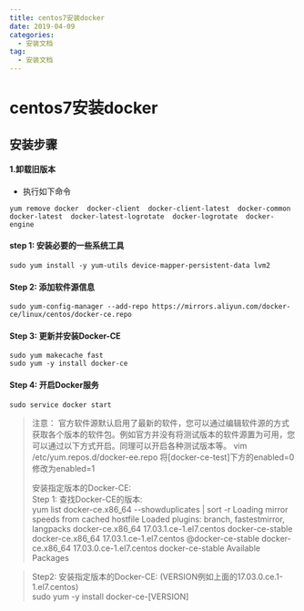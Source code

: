 ```yaml
---
title: centos7安装docker
date: 2019-04-09
categories:
  - 安装文档
tag:
  - 安装文档
---
```

# centos7安装docker

## 安装步骤

#### 1.卸载旧版本
- 执行如下命令
```
yum remove docker  docker-client  docker-client-latest  docker-common docker-latest  docker-latest-logrotate  docker-logrotate  docker-engine
```

#### step 1: 安装必要的一些系统工具
```
sudo yum install -y yum-utils device-mapper-persistent-data lvm2
```
#### Step 2: 添加软件源信息
```
sudo yum-config-manager --add-repo https://mirrors.aliyun.com/docker-ce/linux/centos/docker-ce.repo
```
#### Step 3: 更新并安装Docker-CE
```
sudo yum makecache fast
sudo yum -y install docker-ce
```
#### Step 4: 开启Docker服务
```
sudo service docker start
```
> 注意：
> 官方软件源默认启用了最新的软件，您可以通过编辑软件源的方式获取各个版本的软件包。例如官方并没有将测试版本的软件源置为可用，您可以通过以下方式开启。同理可以开启各种测试版本等。
> vim /etc/yum.repos.d/docker-ee.repo
>   将[docker-ce-test]下方的enabled=0修改为enabled=1
>
> 安装指定版本的Docker-CE:  
> Step 1: 查找Docker-CE的版本:  
> yum list docker-ce.x86_64 --showduplicates | sort -r
>   Loading mirror speeds from cached hostfile
>   Loaded plugins: branch, fastestmirror, langpacks
>   docker-ce.x86_64            17.03.1.ce-1.el7.centos            docker-ce-stable
>   docker-ce.x86_64            17.03.1.ce-1.el7.centos            @docker-ce-stable
>   docker-ce.x86_64            17.03.0.ce-1.el7.centos            docker-ce-stable
>   Available Packages  

> Step2: 安装指定版本的Docker-CE: (VERSION例如上面的17.03.0.ce.1-1.el7.centos)  
> sudo yum -y install docker-ce-[VERSION]